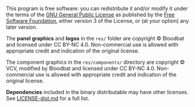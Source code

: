 This program is free software: you can redistribute it and/or modify it under the terms of the [GNU General Public License](https://www.gnu.org/licenses/gpl-3.0.en.html) as published by the [Free Software Foundation](https://www.fsf.org/), either version 3 of the License, or (at your option) any later version.

The **panel graphics** and **logos** in the `res/` folder are copyright © Bloodbat and licensed under CC BY-NC 4.0. Non-commercial use is allowed with appropriate credit and indication of the original license.

The component graphics in the `res/components/` directory are copyright © VCV, modified by Bloodbat and licensed under CC BY-NC 4.0. Non-commercial use is allowed with appropriate credit and indication of the original license.

**Dependencies** included in the binary distributable may have other licenses.
See [LICENSE-dist.md](LICENSE-dist.md) for a full list.